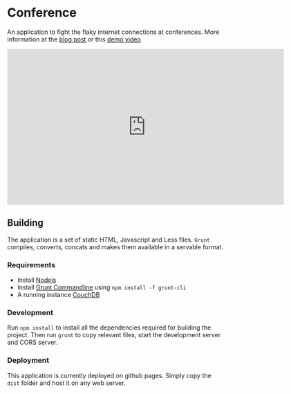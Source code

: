 # Conference

An application to fight the flaky internet connections at conferences. More information at the [blog post](http://blog.nparashuram.com/2013/01/a-website-for-dev-conferences-pouchdb.html) or this [demo video](https://www.youtube.com/embed/4eFPTnMbMDM?list=UU6J8UILu9omULlPQqXvL0Dw)

<iframe width="640" height="360" src="https://www.youtube.com/embed/4eFPTnMbMDM?list=UU6J8UILu9omULlPQqXvL0Dw" frameborder="0" allowfullscreen></iframe>

## Building

The application is a set of static HTML, Javascript and Less files. `Grunt` compiles, converts, concats and makes them available in a servable format. 

### Requirements

* Install [Nodejs](http://nodejs.com)
* Install [Grunt Commandline](http://gruntjs.com) using `npm install -f grunt-cli`
* A running instance [CouchDB](http://iriscouch.com) 

### Development

Run `npm install` to install all the dependencies required for building the project. Then run `grunt` to copy relevant files, start the development server and CORS server. 

### Deployment
This application is currently deployed on github pages. Simply copy the `dist` folder and host it on any web server. 
